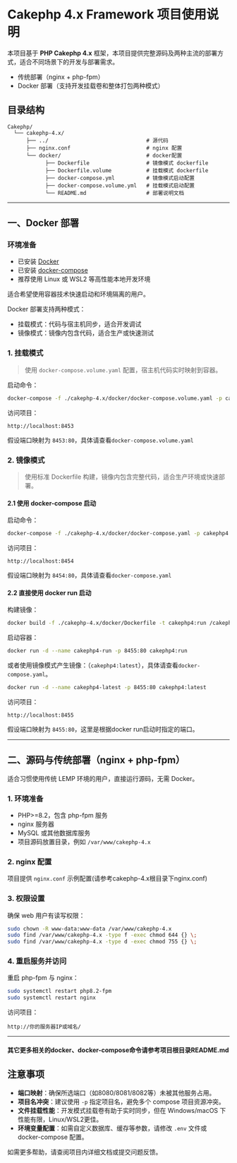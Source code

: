 # Cakephp 4.x Framework 项目使用说明

本项目基于 **PHP Cakephp 4.x** 框架，本项目提供完整源码及两种主流的部署方式，适合不同场景下的开发与部署需求。

- 传统部署（nginx + php-fpm）
- Docker 部署（支持开发挂载卷和整体打包两种模式）

## 目录结构

```text
Cakephp/
  └── cakephp-4.x/
      ├── ../                               # 源代码
      ├── nginx.conf                        # nginx 配置
      └── docker/                           # docker配置
            ├── Dockerfile                  # 镜像模式 dockerfile
            ├── Dockerfile.volume           # 挂载模式 dockerfile
            ├── docker-compose.yml          # 镜像模式启动配置
            ├── docker-compose.volume.yml   # 挂载模式启动配置
            └── README.md                   # 部署说明文档
```

---

## 一、Docker 部署

### 环境准备

- 已安装 [Docker](https://docs.docker.com/get-docker/)
- 已安装 [docker-compose](https://docs.docker.com/compose/install/)
- 推荐使用 Linux 或 WSL2 等高性能本地开发环境

适合希望使用容器技术快速启动和环境隔离的用户。

Docker 部署支持两种模式：

- 挂载模式：代码与宿主机同步，适合开发调试
- 镜像模式：镜像内包含代码，适合生产或快速测试

### 1. 挂载模式

> 使用 `docker-compose.volume.yaml` 配置，宿主机代码实时映射到容器。

启动命令：

```bash
docker-compose -f ./cakephp-4.x/docker/docker-compose.volume.yaml -p cakephp4-volume up -d --build
```

访问项目：

```
http://localhost:8453
```

假设端口映射为 `8453:80`，具体请查看`docker-compose.volume.yaml`

### 2. 镜像模式

> 使用标准 Dockerfile 构建，镜像内包含完整代码，适合生产环境或快速部署。

#### 2.1 使用 docker-compose 启动

启动命令：

```bash
docker-compose -f ./cakephp-4.x/docker/docker-compose.yaml -p cakephp4 up -d --build
```

访问项目：

```
http://localhost:8454
```

假设端口映射为 `8454:80`，具体请查看`docker-compose.yaml`

#### 2.2 直接使用 docker run 启动

构建镜像：

```bash
docker build -f ./cakephp-4.x/docker/Dockerfile -t cakephp4:run /cakephp-4.x/docker
```

启动容器：

```bash
docker run -d --name cakephp4-run -p 8455:80 cakephp4:run
```

或者使用镜像模式产生镜像：（`cakephp4:latest`），具体请查看`docker-compose.yaml`。

```bash
docker run -d --name cakephp4-latest -p 8455:80 cakephp4:latest
```

访问项目：

```
http://localhost:8455
```

假设端口映射为 `8455:80`，这里是根据docker run启动时指定的端口。

---

## 二、源码与传统部署（nginx + php-fpm）

适合习惯使用传统 LEMP 环境的用户，直接运行源码，无需 Docker。

### 1. 环境准备

- PHP>=8.2，包含 php-fpm 服务
- nginx 服务器
- MySQL 或其他数据库服务
- 项目源码放置目录，例如 `/var/www/cakephp-4.x`

### 2. nginx 配置

项目提供 `nginx.conf` 示例配置(请参考cakephp-4.x根目录下nginx.conf)

### 3. 权限设置

确保 web 用户有读写权限：

```bash
sudo chown -R www-data:www-data /var/www/cakephp-4.x
sudo find /var/www/cakephp-4.x -type f -exec chmod 644 {} \;
sudo find /var/www/cakephp-4.x -type d -exec chmod 755 {} \;
```

### 4. 重启服务并访问

重启 php-fpm 与 nginx：

```bash
sudo systemctl restart php8.2-fpm
sudo systemctl restart nginx
```

访问项目：

```
http://你的服务器IP或域名/
```

---

#### 其它更多相关的docker、docker-compose命令请参考项目根目录README.md

## 注意事项

- **端口映射**：确保所选端口（如8080/8081/8082等）未被其他服务占用。
- **项目名冲突**：建议使用 `-p` 指定项目名，避免多个 compose 项目资源冲突。
- **文件挂载性能**：开发模式挂载卷有助于实时同步，但在 Windows/macOS 下性能有限，Linux/WSL2更佳。
- **环境变量配置**：如需自定义数据库、缓存等参数，请修改 `.env` 文件或 docker-compose 配置。

如需更多帮助，请查阅项目内详细文档或提交问题反馈。
